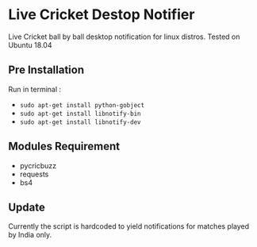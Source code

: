 # Live Cricket Destop Notifier
Live Cricket ball by ball desktop notification for linux distros. Tested on Ubuntu 18.04

## Pre Installation
Run in terminal :
* `sudo apt-get install python-gobject`
* `sudo apt-get install libnotify-bin`
* `sudo apt-get install libnotify-dev`

## Modules Requirement
* pycricbuzz
* requests
* bs4

## Update 
Currently the script is hardcoded to yield notifications for matches played by India only.


